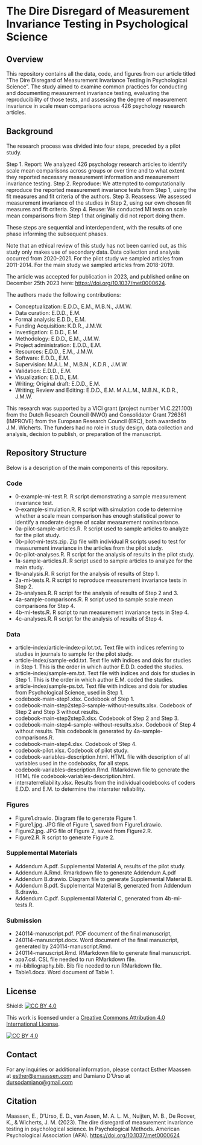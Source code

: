 # The Dire Disregard of Measurement Invariance Testing in Psychological Science

## Overview
This repository contains all the data, code, and figures from our article titled "The Dire Disregard of Measurement Invariance Testing in Psychological Science”. The study aimed to examine common practices for conducting and documenting measurement invariance testing, evaluating the reproducibility of those tests, and assessing the degree of measurement invariance in scale mean comparisons across 426 psychology research articles.

## Background
The research process was divided into four steps, preceded by a pilot study.

Step 1. Report: We analyzed 426 psychology research articles to identify scale mean comparisons across groups or over time and to what extent they reported necessary measurement information and measurement invariance testing.
Step 2. Reproduce: We attempted to computationally reproduce the reported measurement invariance tests from Step 1, using the fit measures and fit criteria of the authors.
Step 3. Reassess: We assessed measurement invariance of the studies in Step 2, using our own chosen fit measures and fit criteria.
Step 4. Reuse: We conducted MI tests on scale mean comparisons from Step 1 that originally did not report doing them.

These steps are sequential and interdependent, with the results of one phase informing the subsequent phases.

Note that an ethical review of this study has not been carried out, as this study only makes use of secondary data. Data collection and analysis occurred from 2020-2021. For the pilot study we sampled articles from 2011-2014. For the main study we sampled articles from 2018-2019.

The article was accepted for publication in 2023, and published online on December 25th 2023 here: https://doi.org/10.1037/met0000624.

The authors made the following contributions:
-	Conceptualization: E.D.D., E.M., M.B.N., J.M.W.
-	Data curation: E.D.D., E.M.
-	Formal analysis: E.D.D., E.M.
-	Funding Acquisition: K.D.R., J.M.W.
-	Investigation: E.D.D., E.M.
-	Methodology: E.D.D., E.M., J.M.W.
-	Project administration: E.D.D., E.M.
-	Resources: E.D.D., E.M., J.M.W.
-	Software: E.D.D., E.M.
-	Supervision: M.A.L.M., M.B.N., K.D.R., J.M.W.
-	Validation: E.D.D., E.M.
-	Visualization: E.D.D., E.M.
-	Writing; Original draft: E.D.D., E.M.
-	Writing; Review and Editing: E.D.D., E.M. M.A.L.M., M.B.N., K.D.R., J.M.W.

This research was supported by a VICI grant (project number VI.C.221.100) from the Dutch Research Council (NWO) and Consolidator Grant 726361 (IMPROVE) from the European Research Council (ERC), both awarded to J.M. Wicherts. The funders had no role in study design, data collection and analysis, decision to publish, or preparation of the manuscript.

## Repository Structure
Below is a description of the main components of this repository. 

### Code
-	0-example-mi-test.R. 
    R script demonstrating a sample measurement invariance test.
-	0-example-simulation.R. 
    R script with simulation code to determine whether a scale mean comparison has enough statistical power to identify a moderate degree of scalar measurement noninvariance.
-	0a-pilot-sample-articles.R. 
    R script used to sample articles to analyze for the pilot study.
-	0b-pilot-mi-tests.zip. 
    Zip file with individual R scripts used to test for measurement invariance in the articles from the pilot study.
-	0c-pilot-analyses.R. 
    R script for the analysis of results in the pilot study.
-	1a-sample-articles.R. 
    R script used to sample articles to analyze for the main study.
-	1b-analysis.R. 
    R script for the analysis of results of Step 1.
-	2a-mi-tests.R. 
    R script to reproduce measurement invariance tests in Step 2.
-	2b-analyses.R. 
    R script for the analysis of results of Step 2 and 3.
-	4a-sample-comparisons.R. 
    R script used to sample scale mean comparisons for Step 4.
-	4b-mi-tests.R. 
    R script to run measurement invariance tests in Step 4.
-	4c-analyses.R. 
    R script for the analysis of results of Step 4.

### Data
-	article-index/article-index-pilot.txt. 
    Text file with indices referring to studies in journals to sample for the pilot study. 
-	article-index/sample-edd.txt. 
    Text file with indices and dois for studies in Step 1. This is the order in which author E.D.D. coded the studies.
-	article-index/sample-em.txt. 
    Text file with indices and dois for studies in Step 1. This is the order in which author E.M. coded the studies.
-	article-index/sample-ps.txt. 
    Text file with indices and dois for studies from Psychological Science, used in Step 1.
-	codebook-main-step1.xlsx. 
    Codebook of Step 1.
-	codebook-main-step2step3-sample-without-results.xlsx. 
    Codebook of Step 2 and Step 3 without results.
-	codebook-main-step2step3.xlsx. 
    Codebook of Step 2 and Step 3.
-	codebook-main-step4-sample-without-results.xlsx. 
    Codebook of Step 4 without results. This codebook is generated by 4a-sample-comparisons.R.
-	codebook-main-step4.xlsx. 
    Codebook of Step 4.
-	codebook-pilot.xlsx. 
    Codebook of pilot study.
-	codebook-variables-description.html. 
    HTML file with description of all variables used in the codebooks, for all steps.
-	codebook-variables-description.Rmd. 
    RMarkdown file to generate the HTML file codebook-variables-description.html.
-	interraterreliability.xlsx. 
    Results from the individual codebooks of coders E.D.D. and E.M. to determine the interrater reliability.

### Figures
-	Figure1.drawio. 
    Diagram file to generate Figure 1.
-	Figure1.jpg. 
    JPG file of Figure 1, saved from Figure1.drawio.
-	Figure2.jpg. 
    JPG file of Figure 2, saved from Figure2.R.
-	Figure2.R. 
    R script to generate Figure 2.

### Supplemental Materials
-	Addendum A.pdf. 
    Supplemental Material A, results of the pilot study.
-   Addendum A.Rmd. 
    Rmarkdown file to generate Addendum A.pdf
-	Addendum B.drawio. 
    Diagram file to generate Supplemental Material B. 
-	Addendum B.pdf. 
    Supplemental Material B, generated from Addendum B.drawio.
-	Addendum C.pdf. 
    Supplemental Material C, generated from 4b-mi-tests.R.

### Submission
-	240114-manuscript.pdf. PDF document of the final manuscript,
-	240114-manuscript.docx. Word document of the final manuscript, generated by 240114-manuscript.Rmd.
-	240114-manuscript.Rmd. RMarkdown file to generate final manuscript.
-	apa7.csl. CSL file needed to run RMarkdown file.
-	mi-bibliography.bib. Bib file needed to run RMarkdown file.
-	Table1.docx. Word document of Table 1.

## License
Shield: [![CC BY 4.0][cc-by-shield]][cc-by]

This work is licensed under a [Creative Commons Attribution 4.0 International License][cc-by].

[![CC BY 4.0][cc-by-image]][cc-by]

[cc-by]: http://creativecommons.org/licenses/by/4.0/
[cc-by-image]: https://i.creativecommons.org/l/by/4.0/88x31.png
[cc-by-shield]: https://img.shields.io/badge/License-CC%20BY%204.0-lightgrey.svg
## Contact
For any inquiries or additional information, please contact Esther Maassen at esther@emaassen.com and Damiano D’Urso at dursodamiano@gmail.com

## Citation

Maassen, E., D’Urso, E. D., van Assen, M. A. L. M., Nuijten, M. B., De Roover, K., & Wicherts, J. M. (2023). The dire disregard of measurement invariance testing in psychological science. In Psychological Methods. American Psychological Association (APA). https://doi.org/10.1037/met0000624

